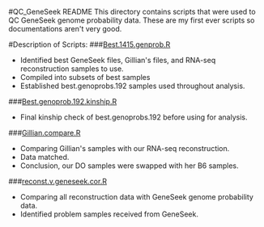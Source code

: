 #QC_GeneSeek README
This directory contains scripts that were used to QC GeneSeek genome probability data. These are my first ever scripts so documentations aren't very good.

#Description of Scripts:
###[Best.1415.genprob.R](https://github.com/TheJacksonLaboratory/1415-Col4a5xDO-Project/blob/master/QC_GeneSeek/Best.1415.genprob.R)
* Identified best GeneSeek files, Gillian's files, and RNA-seq reconstruction samples to use.
* Compiled into subsets of best samples 
* Established best.genoprobs.192 samples used throughout analysis.

###[Best.genoprob.192.kinship.R](https://github.com/TheJacksonLaboratory/1415-Col4a5xDO-Project/blob/master/QC_GeneSeek/Best.genoprob.192.kinship.R)
* Final kinship check of best.genoprobs.192 before using for analysis.

###[Gillian.compare.R](https://github.com/TheJacksonLaboratory/1415-Col4a5xDO-Project/blob/master/QC_GeneSeek/Gillian.compare.R)
* Comparing Gillian's samples with our RNA-seq reconstruction. 
* Data matched.
* Conclusion, our DO samples were swapped with her B6 samples.

###[reconst.v.geneseek.cor.R](https://github.com/TheJacksonLaboratory/1415-Col4a5xDO-Project/blob/master/QC_GeneSeek/reconst.v.geneseek.cor.R)
* Comparing all reconstruction data with GeneSeek genome probability data.
* Identified problem samples received from GeneSeek.
